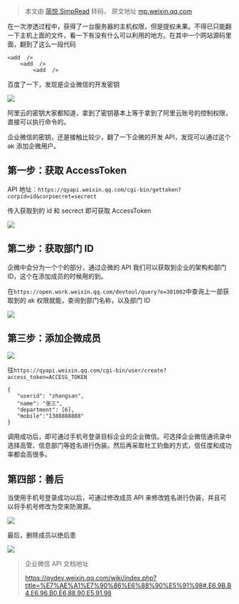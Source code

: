 > 本文由 [简悦 SimpRead](http://ksria.com/simpread/) 转码， 原文地址 [mp.weixin.qq.com](https://mp.weixin.qq.com/s/LMZVcZk7_1r_kOKRau5tAg)

在一次渗透过程中，获得了一台服务器的主机权限，但是提权未果。不得已只能翻一下主机上面的文件，看一下有没有什么可以利用的地方。在其中一个网站源码里面，翻到了这么一段代码

```
<add  />
    <add  />
        <add  />
```

百度了一下，发现是企业微信的开发密钥

![](https://mmbiz.qpic.cn/mmbiz_png/noZJ3Kqbu1cIZOue50lVXiaiblGvSQPNGWdGTOcTOFPibOwyiaW1zvrQ3bpovqEHkemYHMnDV4rbLn7EOiatS0jjcAw/640?wx_fmt=png)

阿里云的密钥大家都知道，拿到了密钥基本上等于拿到了阿里云账号的控制权限，直接可以执行命令的。

企业微信的密钥，还是接触比较少，翻了一下企微的开发 API，发现可以通过这个 ak 添加企微用户。

第一步：获取 AccessToken
------------------

API 地址：`https://qyapi.weixin.qq.com/cgi-bin/gettoken?corpid=id&corpsecret=secrect`

传入获取到的 id 和 secrect 即可获取 AccessToken

![](https://mmbiz.qpic.cn/mmbiz_png/noZJ3Kqbu1cIZOue50lVXiaiblGvSQPNGWpBNzMkeJc9WzK8dbsmrcZWkjEWyO7yRPatdBOk6SuoJBvhKLjr3Trw/640?wx_fmt=png)

第二步：获取部门 ID
-----------

企微中会分为一个个的部分，通过企微的 API 我们可以获取到企业的架构和部门 ID，这个在添加成员的时候用的到。

在`https://open.work.weixin.qq.com/devtool/query?e=301002`中查询上一部获取到的 ak 权限就能，查询到部门名称，以及部门 ID

![](https://mmbiz.qpic.cn/mmbiz_png/noZJ3Kqbu1cIZOue50lVXiaiblGvSQPNGW21xYRtvb970TjWuJ8oEtdzOMbwtzmILdr4PaiasZS3V7AIIqqvp7cBg/640?wx_fmt=png)

第三步：添加企微成员
----------

![](https://mmbiz.qpic.cn/mmbiz_png/noZJ3Kqbu1cIZOue50lVXiaiblGvSQPNGWLXh7qX4tOwib0UyzrKmyTs2w2UBEqCbQHxUm1icibdRbUoIJQbWJroLdg/640?wx_fmt=png)

往`https://qyapi.weixin.qq.com/cgi-bin/user/create?access_token=ACCESS_TOKEN`

```
{
   "userid": "zhangsan",
   "name": "张三",
   "department": [6],
   "mobile":"1388888888"
}
```

调用成功后，即可通过手机号登录目标企业的企业微信。可选择企业微信通讯录中选择高管、信息部门等姓名进行伪装。然后再采取社工钓鱼的方式，信任度和成功率都会高很多。

第四部：善后
------

当使用手机号登录成功以后，可通过修改成员 API 来修改姓名进行伪装，并且可以将手机号修改为空来防溯源。

![](https://mmbiz.qpic.cn/mmbiz_png/noZJ3Kqbu1cIZOue50lVXiaiblGvSQPNGWxQKNDiaHVL2EGlPiaLUMKvsoB8TTLq8du9ic4hb6FSBcjyXZicVsyVC62Q/640?wx_fmt=png)

最后，删除成员以绝后患

![](https://mmbiz.qpic.cn/mmbiz_png/noZJ3Kqbu1cIZOue50lVXiaiblGvSQPNGWicD8SupSxYPJVCzfvjHS0KKVw49R6VyjiaQXeP79Bb7jxCkdyn38t1OQ/640?wx_fmt=png)

> 企业微信 API 文档地址
> 
> https://qydev.weixin.qq.com/wiki/index.php?title=%E7%AE%A1%E7%90%86%E6%88%90%E5%91%98#.E6.9B.B4.E6.96.B0.E6.88.90.E5.91.98
